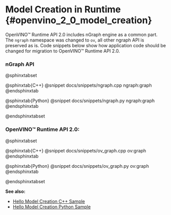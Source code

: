 # Model Creation in Runtime {#openvino_2_0_model_creation}

OpenVINO™ Runtime API 2.0 includes nGraph engine as a common part. The `ngraph` namespace was changed to `ov`, all other ngraph API is preserved as is.
Code snippets below show how application code should be changed for migration to OpenVINO™ Runtime API 2.0.

### nGraph API

@sphinxtabset

@sphinxtab{C++}
@snippet docs/snippets/ngraph.cpp ngraph:graph
@endsphinxtab

@sphinxtab{Python}
@snippet docs/snippets/ngraph.py ngraph:graph
@endsphinxtab

@endsphinxtabset

### OpenVINO™ Runtime API 2.0:

@sphinxtabset

@sphinxtab{C++}
@snippet docs/snippets/ov_graph.cpp ov:graph
@endsphinxtab

@sphinxtab{Python}
@snippet docs/snippets/ov_graph.py ov:graph
@endsphinxtab

@endsphinxtabset

**See also:**
- [Hello Model Creation C++ Sample](../../../samples/cpp/model_creation_sample/README.md)
- [Hello Model Creation Python Sample](../../../samples/python/model_creation_sample/README.md)
